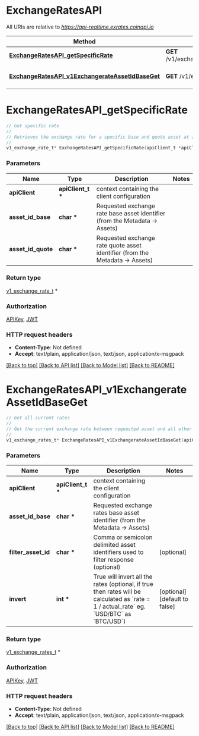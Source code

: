 # ExchangeRatesAPI

All URIs are relative to *https://api-realtime.exrates.coinapi.io*

Method | HTTP request | Description
------------- | ------------- | -------------
[**ExchangeRatesAPI_getSpecificRate**](ExchangeRatesAPI.md#ExchangeRatesAPI_getSpecificRate) | **GET** /v1/exchangerate/{asset_id_base}/{asset_id_quote} | Get specific rate
[**ExchangeRatesAPI_v1ExchangerateAssetIdBaseGet**](ExchangeRatesAPI.md#ExchangeRatesAPI_v1ExchangerateAssetIdBaseGet) | **GET** /v1/exchangerate/{asset_id_base} | Get all current rates


# **ExchangeRatesAPI_getSpecificRate**
```c
// Get specific rate
//
// Retrieves the exchange rate for a specific base and quote asset at a given time or the current rate.              :::info If you are using an exchange rate for mission-critical operations, then for best reliability, you should measure the difference between current time and the time returned from the response to ensure that value of the difference between those meets your internal requirements. :::
//
v1_exchange_rate_t* ExchangeRatesAPI_getSpecificRate(apiClient_t *apiClient, char *asset_id_base, char *asset_id_quote);
```

### Parameters
Name | Type | Description  | Notes
------------- | ------------- | ------------- | -------------
**apiClient** | **apiClient_t \*** | context containing the client configuration |
**asset_id_base** | **char \*** | Requested exchange rate base asset identifier (from the Metadata -&gt; Assets) | 
**asset_id_quote** | **char \*** | Requested exchange rate quote asset identifier (from the Metadata -&gt; Assets) | 

### Return type

[v1_exchange_rate_t](v1_exchange_rate.md) *


### Authorization

[APIKey](../README.md#APIKey), [JWT](../README.md#JWT)

### HTTP request headers

 - **Content-Type**: Not defined
 - **Accept**: text/plain, application/json, text/json, application/x-msgpack

[[Back to top]](#) [[Back to API list]](../README.md#documentation-for-api-endpoints) [[Back to Model list]](../README.md#documentation-for-models) [[Back to README]](../README.md)

# **ExchangeRatesAPI_v1ExchangerateAssetIdBaseGet**
```c
// Get all current rates
//
// Get the current exchange rate between requested asset and all other assets.              :::info If you are using an exchange rate for mission-critical operations, then for best reliability, you should measure the difference between current time and the time returned from the response to ensure that value of the difference between those meets your internal requirements. :::              :::info You can invert the rates by using Y = 1 / X equation, for example BTC/USD = 1 / (USD/BTC); :::
//
v1_exchange_rates_t* ExchangeRatesAPI_v1ExchangerateAssetIdBaseGet(apiClient_t *apiClient, char *asset_id_base, char *filter_asset_id, int *invert);
```

### Parameters
Name | Type | Description  | Notes
------------- | ------------- | ------------- | -------------
**apiClient** | **apiClient_t \*** | context containing the client configuration |
**asset_id_base** | **char \*** | Requested exchange rates base asset identifier (from the Metadata -&gt; Assets) | 
**filter_asset_id** | **char \*** | Comma or semicolon delimited asset identifiers used to filter response (optional) | [optional] 
**invert** | **int \*** | True will invert all the rates (optional, if true then rates will be calculated as &#x60;rate &#x3D; 1 / actual_rate&#x60; eg. &#x60;USD/BTC&#x60; as &#x60;BTC/USD&#x60;) | [optional] [default to false]

### Return type

[v1_exchange_rates_t](v1_exchange_rates.md) *


### Authorization

[APIKey](../README.md#APIKey), [JWT](../README.md#JWT)

### HTTP request headers

 - **Content-Type**: Not defined
 - **Accept**: text/plain, application/json, text/json, application/x-msgpack

[[Back to top]](#) [[Back to API list]](../README.md#documentation-for-api-endpoints) [[Back to Model list]](../README.md#documentation-for-models) [[Back to README]](../README.md)

